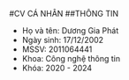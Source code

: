 #CV CÁ NHÂN
##THÔNG TIN 
* Họ và tên: Dương Gia Phát
* Ngày sinh: 17/12/2002
* MSSV: 2011064441
* Khoa: Công nghệ thông tin
* Khóa: 2020 - 2024